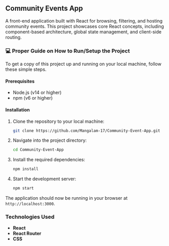 ## Community Events App

A front-end application built with React for browsing, filtering, and hosting community events. This project showcases core React concepts, including component-based architecture, global state management, and client-side routing.

### 💻 Proper Guide on How to Run/Setup the Project

To get a copy of this project up and running on your local machine, follow these simple steps.

#### Prerequisites

  - Node.js (v14 or higher)
  - npm (v6 or higher)

#### Installation

1.  Clone the repository to your local machine:
    ```bash
    git clone https://github.com/Mangalam-17/Community-Event-App.git
    ```
2.  Navigate into the project directory:
    ```bash
    cd Community-Event-App
    ```
3.  Install the required dependencies:
    ```bash
    npm install
    ```
4.  Start the development server:
    ```bash
    npm start
    ```

The application should now be running in your browser at `http://localhost:3000`.

### Technologies Used

  - **React**
  - **React Router**
  - **CSS**